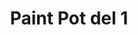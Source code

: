 ---
title: Paint Pot del 1
level: 2
external: http://appinventor.mit.edu/explore/ai2/paintpot-part1.html
---
